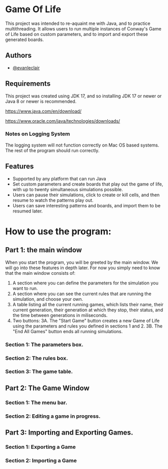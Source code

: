 
# Game Of Life

This project was intended to re-aquaint me with Java, and to practice multithreading.
It allows users to run multiple instances of Conway's Game of Life based on custom parameters, and to import and export these generated boards. 


## Authors

- [@evanleclair](https://github.com/Evandleclair)





## Requirements

This project was created using JDK 17, and so installing JDK 17 or newer or Java 8 or newer is recommended. 

https://www.java.com/en/download/

https://www.oracle.com/java/technologies/downloads/

### Notes on Logging System

The logging system will not function correctly on Mac OS based systems. The rest of the program should run correctly. 

## Features

- Supported by any platform that can run Java
- Set custom parameters and create boards that play out the game of life, with up to twenty simultaneous simulations possible. 
- Users can pause their simulations, click to create or kill cells, and then resume to watch the patterns play out. 
- Users can save interesting patterns and boards, and import them to be resumed later. 

# How to use the program:

## Part 1: the main window

When you start the program, you will be greeted by the main window.
We will go into these features in depth later. For now you simply need to know that the main window consists of:
1. A section where you can define the parameters for the simulation you want to run.
2. A section where you can see the current rules that are running the simulation, and choose your own.
3. A table listing all the current running games, which lists their name, their current generation, their generation at which they stop, their status, and the time between generations in miliseconds.
4. Two buttons:
  3A. The "Start Game" button creates a new Game of Life using the parameters and rules you defined in sections 1 and 2.
  3B. The "End All Games" button ends all running simulations. 

### Section 1: The parameters box.
### Section 2: The rules box.
### Section 3: The game table.
## Part 2: The Game Window
### Section 1: The menu bar.
### Section 2: Editing a game in progress.
## Part 3: Importing and Exporting Games.
### Section 1: Exporting a Game
### Section 2: Importing a Game
